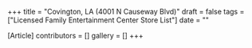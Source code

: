 +++
title = "Covington, LA (4001 N Causeway Blvd)"
draft = false
tags = ["Licensed Family Entertainment Center Store List"]
date = ""

[Article]
contributors = []
gallery = []
+++